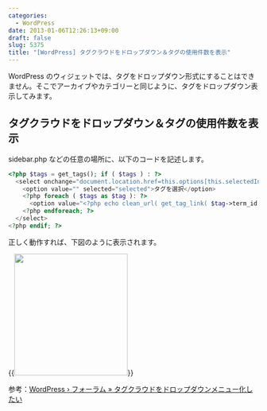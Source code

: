 ```yaml
---
categories:
  - WordPress
date: 2013-01-06T12:26:13+09:00
draft: false
slug: 5375
title: "[WordPress] タグクラウドをドロップダウン＆タグの使用件数を表示"
---
```


WordPress のウィジェットでは、タグをドロップダウン形式にすることはできません。そこでアーカイブやカテゴリーと同じように、タグをドロップダウン表示してみます。

## タグクラウドをドロップダウン＆タグの使用件数を表示

sidebar.php などの任意の場所に、以下のコードを記述します。

```php
<?php $tags = get_tags(); if ( $tags ) : ?>
  <select onchange="document.location.href=this.options[this.selectedIndex].value;">
    <option value="" selected="selected">タグを選択</option>
    <?php foreach ( $tags as $tag ): ?>
      <option value="<?php echo clean_url( get_tag_link( $tag->term_id ) ); ?>"><?php echo wp_specialchars( $tag->name ); ?> (<?php echo $tag->count; ?>)</option>
    <?php endforeach; ?>
  </select>
<?php endif; ?>
```

正しく動作すれば、下図のように表示されます。

{{<img alt="" src="/images/2013/01/5375_1.png" width="228" height="245">}}

参考：[WordPress › フォーラム » タグクラウドをドロップダウンメニュー化したい](http://ja.forums.wordpress.org/topic/1764)
